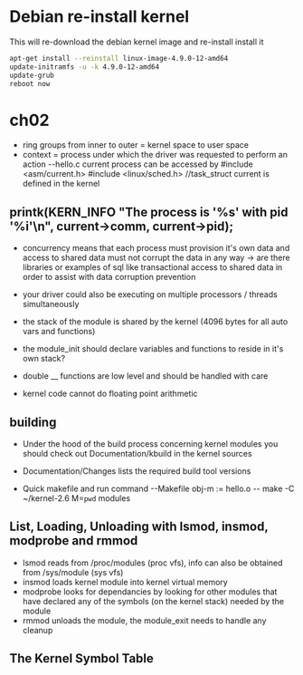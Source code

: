 # Debian re-install kernel

This will re-download the debian kernel image and re-install install it

```bash
apt-get install --reinstall linux-image-4.9.0-12-amd64
update-initramfs -u -k 4.9.0-12-amd64
update-grub
reboot now
```

# ch02

- ring groups from inner to outer = kernel space to user space
- context = process under which the driver was requested to perform an action
--hello.c current process can be accessed by
#include <asm/current.h>
#include <linux/sched.h>
//task_struct current is defined in the kernel

printk(KERN_INFO "The process is '%s' with pid '%i'\n", current->comm, current->pid);
--

- concurrency means that each process must provision it's own data and access to shared data must not corrupt the data in any way
-> are there libraries or examples of sql like transactional access to shared data in order to assist with data corruption prevention
- your driver could also be executing on multiple processors / threads simultaneously

- the stack of the module is shared by the kernel (4096 bytes for all auto vars and functions)
- the module_init should declare variables and functions to reside in it's own stack?
- double __ functions are low level and should be handled with care
- kernel code cannot do floating point arithmetic

## building
- Under the hood of the build process concerning kernel modules you should check out Documentation/kbuild in the kernel sources
- Documentation/Changes lists the required build tool versions

- Quick makefile and run command
--Makefile
obj-m := hello.o
--
make -C ~/kernel-2.6 M=`pwd` modules

## List, Loading, Unloading with lsmod, insmod, modprobe and rmmod
- lsmod reads from /proc/modules (proc vfs), info can also be obtained from /sys/module (sys vfs)
- insmod loads kernel module into kernel virtual memory
- modprobe looks for dependancies by looking for other modules that have declared any of the symbols (on the kernel stack) needed by the module
- rmmod unloads the module, the module_exit needs to handle any cleanup

## The Kernel Symbol Table
